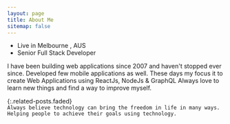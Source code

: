 ```yaml
---
layout: page
title: About Me
sitemap: false
---
```


* Live in Melbourne , AUS
* Senior Full Stack Developer

I have been building web applications since 2007 and haven't stopped ever since. Developed few mobile applications as well.
These days my focus it to create  Web Applications  using ReactJs, NodeJs & GraphQL
Always love to learn new things and find a way to improve myself.
   
{:.related-posts.faded}   
`Always believe technology can bring the freedom in life in many ways. 
Helping people to achieve their goals using technology.`


